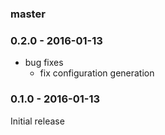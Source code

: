### master

### 0.2.0 - 2016-01-13

* bug fixes
    * fix configuration generation
        
### 0.1.0 - 2016-01-13

Initial release
